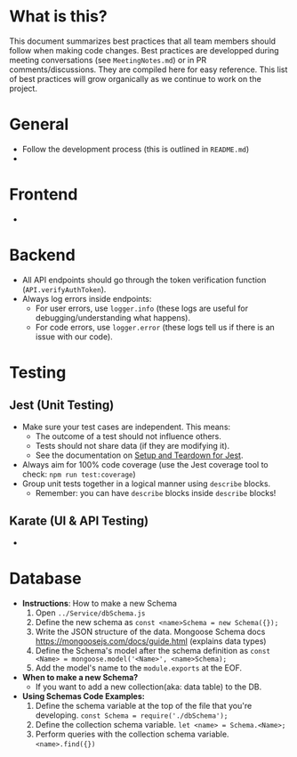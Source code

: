 # What is this?
This document summarizes best practices that all team members should follow when making code changes.
Best practices are developped during meeting conversations (see `MeetingNotes.md`) or in PR comments/discussions. They are compiled here for easy reference.
This list of best practices will grow organically as we continue to work on the project.

# General
- Follow the development process (this is outlined in `README.md`)
- 
# Frontend
- 
# Backend
- All API endpoints should go through the token verification function (`API.verifyAuthToken`).
- Always log errors inside endpoints:
  - For user errors, use `logger.info` (these logs are useful for debugging/understanding what happens).
  - For code errors, use `logger.error` (these logs tell us if there is an issue with our code).
# Testing
## Jest (Unit Testing)
- Make sure your test cases are independent. This means:
  - The outcome of a test should not influence others.
  - Tests should not share data (if they are modifying it).
  - See the documentation on [Setup and Teardown for Jest](https:jestjs.io/docs/setup-teardown).
- Always aim for 100% code coverage (use the Jest coverage tool to check: `npm run test:coverage`)
- Group unit tests together in a logical manner using `describe` blocks.
  - Remember: you can have `describe` blocks inside `describe` blocks!
## Karate (UI & API Testing)
- 
# Database
- **Instructions**: How to make a new Schema
  1. Open `../Service/dbSchema.js`
  2. Define the new schema as `const <name>Schema = new Schema({});`
  3. Write the JSON structure of the data. Mongoose Schema docs https://mongoosejs.com/docs/guide.html (explains data types)
  4. Define the Schema's model after the schema definition as `const <Name> = mongoose.model('<Name>', <name>Schema);`
  5. Add the model's name to the `module.exports` at the EOF.
- **When to make a new Schema?**
  - If you want to add a new collection(aka: data table) to the DB.
- **Using Schemas Code Examples:**
  1. Define the schema variable at the top of the file that you're developing. `const Schema = require('./dbSchema');`
  2. Define the collection schema variable. `let <name> = Schema.<Name>;`
  3. Perform queries with the collection schema variable. `<name>.find({})`
